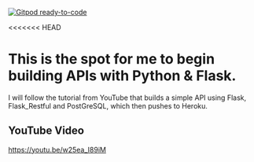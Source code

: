[![Gitpod ready-to-code](https://img.shields.io/badge/Gitpod-ready--to--code-blue?logo=gitpod)](https://gitpod.io/#https://github.com/marksspencer/Learn_API_App)

<<<<<<< HEAD
# This is the spot for me to begin building APIs with Python & Flask.
I will follow the tutorial from YouTube that builds a simple API using Flask, Flask_Restful and
PostGreSQL, which then pushes to Heroku.
## YouTube Video
https://youtu.be/w25ea_I89iM 
